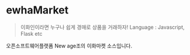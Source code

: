 # ewhaMarket
> 이화인이라면 누구나 쉽게 경매로 상품을 거래하자!
> Language : Javascript, Flask etc

오픈소프트웨어플랫폼 New age조의 이화마켓 소스입니다.